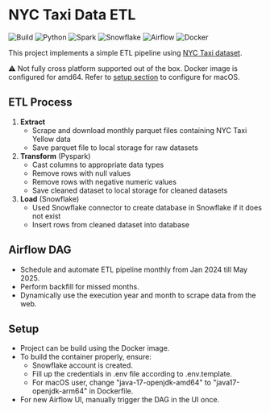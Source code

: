 # NYC Taxi Data ETL
![Build](https://img.shields.io/badge/build-passing-brightgreen)
![Python](https://img.shields.io/badge/python-v3.10-blue?logo=python&logoColor=white)
![Spark](https://img.shields.io/badge/apache--spark-grey?logo=apache-spark)
![Snowflake](https://img.shields.io/badge/snowflake-grey?logo=snowflake)
![Airflow](https://img.shields.io/badge/apache--airflow-grey?logo=apache-airflow)
![Docker](https://img.shields.io/badge/docker-grey?logo=docker)

This project implements a simple ETL pipeline using [NYC Taxi dataset](https://www.nyc.gov/site/tlc/about/tlc-trip-record-data.page).

⚠️ Not fully cross platform supported out of the box. Docker image is configured for amd64.
Refer to [setup section](#setup) to configure for macOS.

## ETL Process

1. **Extract** 
    - Scrape and download monthly parquet files containing NYC Taxi Yellow data
    - Save parquet file to local storage for raw datasets
2. **Transform** (Pyspark)
    - Cast columns to appropriate data types
    - Remove rows with null values
    - Remove rows with negative numeric values
    - Save cleaned dataset to local storage for cleaned datasets
3. **Load** (Snowflake)
    - Used Snowflake connector to create database in Snowflake if it does not exist
    - Insert rows from cleaned dataset into database

## Airflow DAG
- Schedule and automate ETL pipeline monthly from Jan 2024 till May 2025.
- Perform backfill for missed months.
- Dynamically use the execution year and month to scrape data from the web.


## Setup 
- Project can be build using the Docker image.
- To build the container properly, ensure:
    - Snowflake account is created.
    - Fill up the credentials in .env file according to .env.template.
    - For macOS user, change "java-17-openjdk-amd64" to "java17-openjdk-arm64" in Dockerfile.
- For new Airflow UI, manually trigger the DAG in the UI once.
